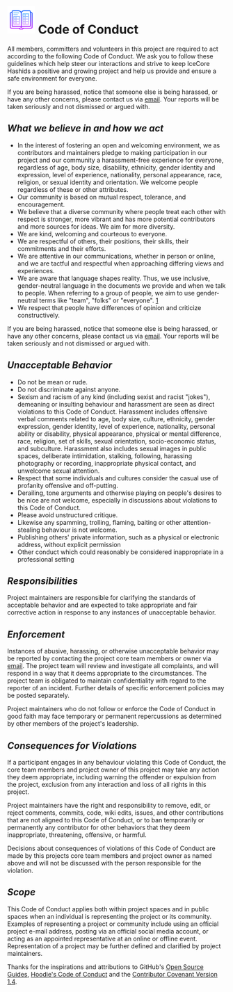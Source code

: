 # ![image info](../assets/icons/icons8-list-64.png) Code of Conduct

All members, committers and volunteers in this project are required to act according to the following Code of
Conduct. We ask you to follow these guidelines which help steer our interactions and strive to keep IceCore
Hashids a positive and growing project and help us provide and ensure a safe environment for everyone.

If you are being harassed, notice that someone else is being harassed, or have any other concerns, please
contact us via [email](mailto:development@nullables.io). Your reports will be taken seriously and not
dismissed or argued with.

## *What we believe in and how we act*

- In the interest of fostering an open and welcoming environment, we as contributors and maintainers pledge
  to making participation in our project and our community a harassment-free experience for everyone,
  regardless of age, body size, disability, ethnicity, gender identity and expression, level of experience,
  nationality, personal appearance, race, religion, or sexual identity and orientation. We welcome people
  regardless of these or other attributes.
- Our community is based on mutual respect, tolerance, and encouragement.
- We believe that a diverse community where people treat each other with respect is stronger, more vibrant
  and has more potential contributors and more sources for ideas. We aim for more diversity.
- We are kind, welcoming and courteous to everyone.
- We are respectful of others, their positions, their skills, their commitments and their efforts.
- We are attentive in our communications, whether in person or online, and we are tactful and respectful
  when approaching differing views and experiences.
- We are aware that language shapes reality. Thus, we use inclusive, gender-neutral language in the
  documents we provide and when we talk to people. When referring to a group of people, we aim to use
  gender-neutral terms like "team", "folks" or "everyone".
  [1](https://modelviewculture.com/pieces/gendered-language-feature-or-bug-in-software-documentation)
- We respect that people have differences of opinion and criticize constructively.

If you are being harassed, notice that someone else is being harassed, or have any other concerns, please
contact us via [email](mailto:development@nullables.io). Your reports will be taken seriously and not
dismissed or argued with.

## *Unacceptable Behavior*

- Do not be mean or rude.
- Do not discriminate against anyone.
- Sexism and racism of any kind (including sexist and racist "jokes"), demeaning or insulting behaviour and
  harassment are seen as direct violations to this Code of Conduct. Harassment includes offensive verbal
  comments related to age, body size, culture, ethnicity, gender expression, gender identity, level of
  experience, nationality, personal ability or disability, physical appearance, physical or mental
  difference, race, religion, set of skills, sexual orientation, socio-economic status, and subculture.
  Harassment also includes sexual images in public spaces, deliberate intimidation, stalking, following,
  harassing photography or recording, inappropriate physical contact, and unwelcome sexual attention.
- Respect that some individuals and cultures consider the casual use of profanity offensive and off-putting.
- Derailing, tone arguments and otherwise playing on people's desires to be nice are not welcome, especially
  in discussions about violations to this Code of Conduct.
- Please avoid unstructured critique.
- Likewise any spamming, trolling, flaming, baiting or other attention-stealing behaviour is not welcome.
- Publishing others' private information, such as a physical or electronic address, without explicit
  permission
- Other conduct which could reasonably be considered inappropriate in a professional setting

## *Responsibilities*

Project maintainers are responsible for clarifying the standards of acceptable behavior and are expected to
take appropriate and fair corrective action in response to any instances of unacceptable behavior.

## *Enforcement*

Instances of abusive, harassing, or otherwise unacceptable behavior may be reported by contacting the project
core team members or owner via [email](mailto:development@nullables.io). The project team will review and
investigate all complaints, and will respond in a way that it deems appropriate to the circumstances. The
project team is obligated to maintain confidentiality with regard to the reporter of an incident. Further
details of specific enforcement policies may be posted separately.

Project maintainers who do not follow or enforce the Code of Conduct in good faith may face temporary or
permanent repercussions as determined by other members of the project's leadership.

## *Consequences for Violations*

If a participant engages in any behaviour violating this Code of Conduct, the core team members and project
owner of this project may take any action they deem appropriate, including warning the offender or expulsion
from the project, exclusion from any interaction and loss of all rights in this project.

Project maintainers have the right and responsibility to remove, edit, or reject comments, commits, code, wiki
edits, issues, and other contributions that are not aligned to this Code of Conduct, or to ban temporarily or
permanently any contributor for other behaviors that they deem inappropriate, threatening, offensive, or
harmful.

Decisions about consequences of violations of this Code of Conduct are made by this projects core team members
and project owner as named above and will not be discussed with the person responsible for the violation.

## *Scope*

This Code of Conduct applies both within project spaces and in public spaces when an individual is
representing the project or its community. Examples of representing a project or community include using an
official project e-mail address, posting via an official social media account, or acting as an appointed
representative at an online or offline event. Representation of a project may be further defined and clarified
by project maintainers.

Thanks for the inspirations and attributions to GitHub's [Open Source Guides](https://opensource.guide),
[Hoodie's Code of Conduct](http://hood.ie/code-of-conduct) and the
[Contributor Covenant Version 1.4](http://contributor-covenant.org/version/1/4/).
